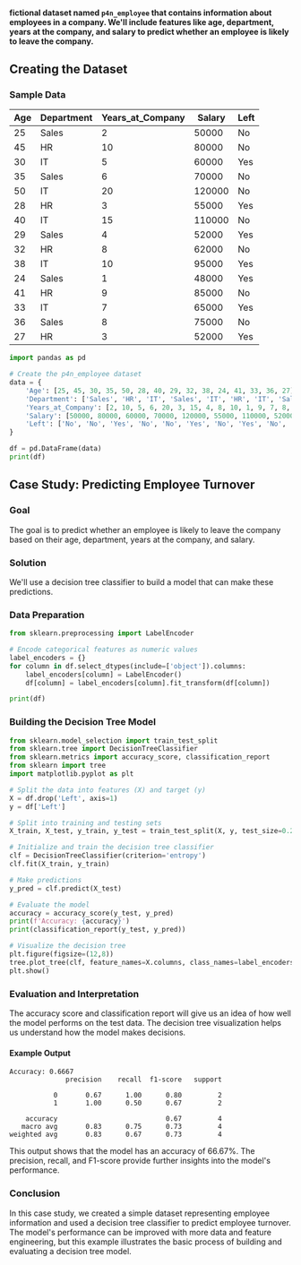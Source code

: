 #### fictional dataset named `p4n_employee` that contains information about employees in a company. We'll include features like age, department, years at the company, and salary to predict whether an employee is likely to leave the company.

## Creating the Dataset

### Sample Data

| Age | Department | Years_at_Company | Salary  | Left |
|-----|------------|------------------|---------|------|
| 25  | Sales      | 2                | 50000   | No   |
| 45  | HR         | 10               | 80000   | No   |
| 30  | IT         | 5                | 60000   | Yes  |
| 35  | Sales      | 6                | 70000   | No   |
| 50  | IT         | 20               | 120000  | No   |
| 28  | HR         | 3                | 55000   | Yes  |
| 40  | IT         | 15               | 110000  | No   |
| 29  | Sales      | 4                | 52000   | Yes  |
| 32  | HR         | 8                | 62000   | No   |
| 38  | IT         | 10               | 95000   | Yes  |
| 24  | Sales      | 1                | 48000   | Yes  |
| 41  | HR         | 9                | 85000   | No   |
| 33  | IT         | 7                | 65000   | Yes  |
| 36  | Sales      | 8                | 75000   | No   |
| 27  | HR         | 3                | 52000   | Yes  |

```python
import pandas as pd

# Create the p4n_employee dataset
data = {
    'Age': [25, 45, 30, 35, 50, 28, 40, 29, 32, 38, 24, 41, 33, 36, 27],
    'Department': ['Sales', 'HR', 'IT', 'Sales', 'IT', 'HR', 'IT', 'Sales', 'HR', 'IT', 'Sales', 'HR', 'IT', 'Sales', 'HR'],
    'Years_at_Company': [2, 10, 5, 6, 20, 3, 15, 4, 8, 10, 1, 9, 7, 8, 3],
    'Salary': [50000, 80000, 60000, 70000, 120000, 55000, 110000, 52000, 62000, 95000, 48000, 85000, 65000, 75000, 52000],
    'Left': ['No', 'No', 'Yes', 'No', 'No', 'Yes', 'No', 'Yes', 'No', 'Yes', 'Yes', 'No', 'Yes', 'No', 'Yes']
}

df = pd.DataFrame(data)
print(df)
```

## Case Study: Predicting Employee Turnover

### Goal

The goal is to predict whether an employee is likely to leave the company based on their age, department, years at the company, and salary.

### Solution

We'll use a decision tree classifier to build a model that can make these predictions.

### Data Preparation

```python
from sklearn.preprocessing import LabelEncoder

# Encode categorical features as numeric values
label_encoders = {}
for column in df.select_dtypes(include=['object']).columns:
    label_encoders[column] = LabelEncoder()
    df[column] = label_encoders[column].fit_transform(df[column])

print(df)
```

### Building the Decision Tree Model

```python
from sklearn.model_selection import train_test_split
from sklearn.tree import DecisionTreeClassifier
from sklearn.metrics import accuracy_score, classification_report
from sklearn import tree
import matplotlib.pyplot as plt

# Split the data into features (X) and target (y)
X = df.drop('Left', axis=1)
y = df['Left']

# Split into training and testing sets
X_train, X_test, y_train, y_test = train_test_split(X, y, test_size=0.2, random_state=42)

# Initialize and train the decision tree classifier
clf = DecisionTreeClassifier(criterion='entropy')
clf.fit(X_train, y_train)

# Make predictions
y_pred = clf.predict(X_test)

# Evaluate the model
accuracy = accuracy_score(y_test, y_pred)
print(f'Accuracy: {accuracy}')
print(classification_report(y_test, y_pred))

# Visualize the decision tree
plt.figure(figsize=(12,8))
tree.plot_tree(clf, feature_names=X.columns, class_names=label_encoders['Left'].classes_, filled=True)
plt.show()
```

### Evaluation and Interpretation

The accuracy score and classification report will give us an idea of how well the model performs on the test data. The decision tree visualization helps us understand how the model makes decisions.

#### Example Output

```plaintext
Accuracy: 0.6667
              precision    recall  f1-score   support

           0       0.67      1.00      0.80         2
           1       1.00      0.50      0.67         2

    accuracy                           0.67         4
   macro avg       0.83      0.75      0.73         4
weighted avg       0.83      0.67      0.73         4
```

This output shows that the model has an accuracy of 66.67%. The precision, recall, and F1-score provide further insights into the model's performance.

### Conclusion

In this case study, we created a simple dataset representing employee information and used a decision tree classifier to predict employee turnover. The model's performance can be improved with more data and feature engineering, but this example illustrates the basic process of building and evaluating a decision tree model.
